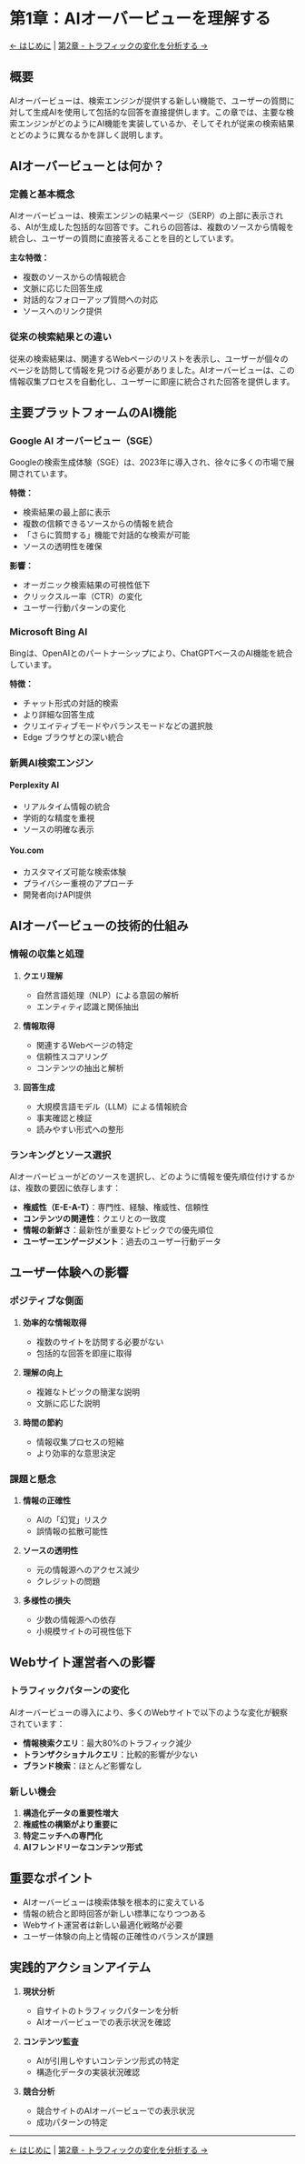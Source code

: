 # 第1章：AIオーバービューを理解する

[← はじめに](introduction.md) | [第2章 - トラフィックの変化を分析する →](chapter-02-analyzing-traffic-changes.md)

## 概要

AIオーバービューは、検索エンジンが提供する新しい機能で、ユーザーの質問に対して生成AIを使用して包括的な回答を直接提供します。この章では、主要な検索エンジンがどのようにAI機能を実装しているか、そしてそれが従来の検索結果とどのように異なるかを詳しく説明します。

## AIオーバービューとは何か？

### 定義と基本概念

AIオーバービューは、検索エンジンの結果ページ（SERP）の上部に表示される、AIが生成した包括的な回答です。これらの回答は、複数のソースから情報を統合し、ユーザーの質問に直接答えることを目的としています。

**主な特徴：**
- 複数のソースからの情報統合
- 文脈に応じた回答生成
- 対話的なフォローアップ質問への対応
- ソースへのリンク提供

### 従来の検索結果との違い

従来の検索結果は、関連するWebページのリストを表示し、ユーザーが個々のページを訪問して情報を見つける必要がありました。AIオーバービューは、この情報収集プロセスを自動化し、ユーザーに即座に統合された回答を提供します。

## 主要プラットフォームのAI機能

### Google AI オーバービュー（SGE）

Googleの検索生成体験（SGE）は、2023年に導入され、徐々に多くの市場で展開されています。

**特徴：**
- 検索結果の最上部に表示
- 複数の信頼できるソースからの情報を統合
- 「さらに質問する」機能で対話的な検索が可能
- ソースの透明性を確保

**影響：**
- オーガニック検索結果の可視性低下
- クリックスルー率（CTR）の変化
- ユーザー行動パターンの変化

### Microsoft Bing AI

Bingは、OpenAIとのパートナーシップにより、ChatGPTベースのAI機能を統合しています。

**特徴：**
- チャット形式の対話的検索
- より詳細な回答生成
- クリエイティブモードやバランスモードなどの選択肢
- Edge ブラウザとの深い統合

### 新興AI検索エンジン

#### Perplexity AI
- リアルタイム情報の統合
- 学術的な精度を重視
- ソースの明確な表示

#### You.com
- カスタマイズ可能な検索体験
- プライバシー重視のアプローチ
- 開発者向けAPI提供

## AIオーバービューの技術的仕組み

### 情報の収集と処理

1. **クエリ理解**
   - 自然言語処理（NLP）による意図の解析
   - エンティティ認識と関係抽出

2. **情報取得**
   - 関連するWebページの特定
   - 信頼性スコアリング
   - コンテンツの抽出と解析

3. **回答生成**
   - 大規模言語モデル（LLM）による情報統合
   - 事実確認と検証
   - 読みやすい形式への整形

### ランキングとソース選択

AIオーバービューがどのソースを選択し、どのように情報を優先順位付けするかは、複数の要因に依存します：

- **権威性（E-E-A-T）**：専門性、経験、権威性、信頼性
- **コンテンツの関連性**：クエリとの一致度
- **情報の新鮮さ**：最新性が重要なトピックでの優先順位
- **ユーザーエンゲージメント**：過去のユーザー行動データ

## ユーザー体験への影響

### ポジティブな側面

1. **効率的な情報取得**
   - 複数のサイトを訪問する必要がない
   - 包括的な回答を即座に取得

2. **理解の向上**
   - 複雑なトピックの簡潔な説明
   - 文脈に応じた説明

3. **時間の節約**
   - 情報収集プロセスの短縮
   - より効率的な意思決定

### 課題と懸念

1. **情報の正確性**
   - AIの「幻覚」リスク
   - 誤情報の拡散可能性

2. **ソースの透明性**
   - 元の情報源へのアクセス減少
   - クレジットの問題

3. **多様性の損失**
   - 少数の情報源への依存
   - 小規模サイトの可視性低下

## Webサイト運営者への影響

### トラフィックパターンの変化

AIオーバービューの導入により、多くのWebサイトで以下のような変化が観察されています：

- **情報検索クエリ**：最大80%のトラフィック減少
- **トランザクショナルクエリ**：比較的影響が少ない
- **ブランド検索**：ほとんど影響なし

### 新しい機会

1. **構造化データの重要性増大**
2. **権威性の構築がより重要に**
3. **特定ニッチへの専門化**
4. **AIフレンドリーなコンテンツ形式**

## 重要なポイント

- AIオーバービューは検索体験を根本的に変えている
- 情報の統合と即時回答が新しい標準になりつつある
- Webサイト運営者は新しい最適化戦略が必要
- ユーザー体験の向上と情報の正確性のバランスが課題

## 実践的アクションアイテム

1. **現状分析**
   - 自サイトのトラフィックパターンを分析
   - AIオーバービューでの表示状況を確認

2. **コンテンツ監査**
   - AIが引用しやすいコンテンツ形式の特定
   - 構造化データの実装状況確認

3. **競合分析**
   - 競合サイトのAIオーバービューでの表示状況
   - 成功パターンの特定

---

[← はじめに](introduction.md) | [第2章 - トラフィックの変化を分析する →](chapter-02-analyzing-traffic-changes.md)